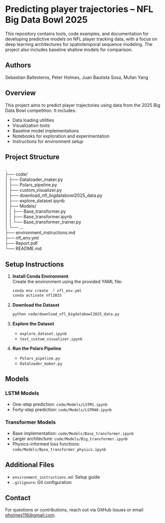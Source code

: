 # Predicting player trajectories – NFL Big Data Bowl 2025

This repository contains tools, code examples, and documentation for developing predictive models on NFL player tracking data, with a focus on deep learning architectures for spatiotemporal sequence modeling. The project also includes baseline shallow models for comparison.

## Authors

Sebastian Ballesteros, Peter Holmes, Juan Bautista Sosa, Mufan Yang

## Overview

This project aims to predict player trajectories using data from the 2025 Big Data Bowl competition. It includes:

- Data loading utilities  
- Visualization tools  
- Baseline model implementations  
- Notebooks for exploration and experimentation  
- Instructions for environment setup  

## Project Structure

.\
├── code/\
│   ├── Dataloader_maker.py\
│   ├── Polars_pipeline.py\
│   ├── custom_visualizer.py\
│   ├── download_nfl_bigdatabowl2025_data.py\
│   ├── explore_dataset.ipynb\
│   ├── Models/\
│   │   ├── Base_transformer.py\
│   │   ├── Base_transformer.ipynb\
│   │   └── Base_transformer_trainer.py\
│   └── ...\
├── environment_instructions.md\
├── nfl_env.yml\
├── Report.pdf\
└── README.md

## Setup Instructions

1. **Install Conda Environment**  
   Create the environment using the provided YAML file:
   ```bash
   conda env create -f nfl_env.yml
   conda activate nfl2025
   ```

2. **Download the Dataset**
   ```bash
   python code/download_nfl_bigdatabowl2025_data.py
   ```

3. **Explore the Dataset**
   - `explore_dataset.ipynb`
   - `test_custom_visualizer.ipynb`

4. **Run the Polars Pipeline**
   - `Polars_pipeline.py`
   - `Dataloader_maker.py`

## Models

### LSTM Models
- One-step prediction: `code/Models/LSTM1.ipynb`
- Forty-step prediction: `code/Models/LSTM40.ipynb`

### Transformer Models
- Base implementation: `code/Models/Base_transformer.ipynb`
- Larger architecture: `code/Models/Big_transformer.ipynb`
- Physics-informed loss functions: `code/Models/Base_transformer_physics.ipynb`

## Additional Files
- `environment_instructions.md`: Setup guide
- `.gitignore`: Git configuration

## Contact

For questions or contributions, reach out via GitHub Issues or email pholmes116@gmail.com.

